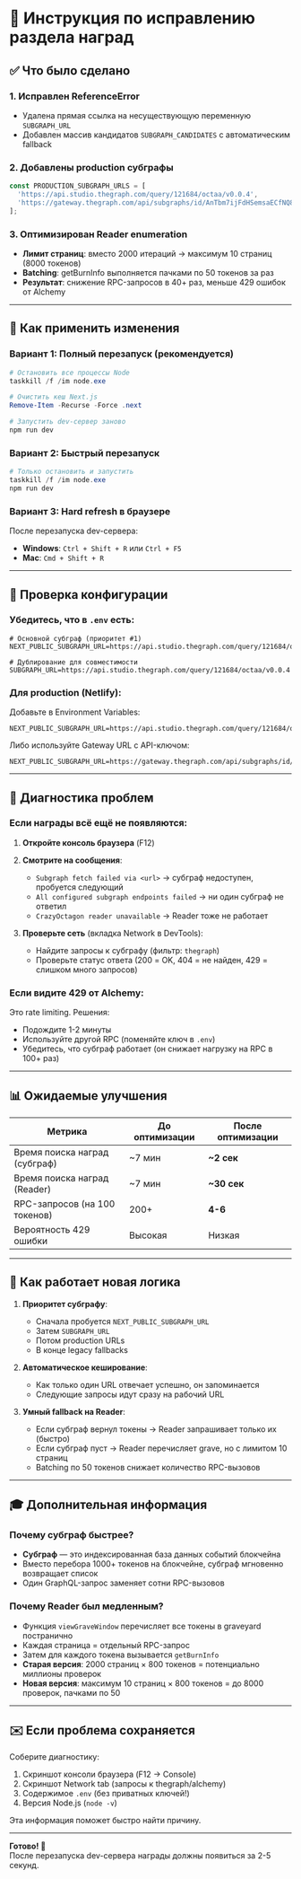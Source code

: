 # 🎯 Инструкция по исправлению раздела наград

## ✅ Что было сделано

### 1. Исправлен ReferenceError
- Удалена прямая ссылка на несуществующую переменную `SUBGRAPH_URL`
- Добавлен массив кандидатов `SUBGRAPH_CANDIDATES` с автоматическим fallback

### 2. Добавлены production субграфы
```typescript
const PRODUCTION_SUBGRAPH_URLS = [
  'https://api.studio.thegraph.com/query/121684/octaa/v0.0.4',
  'https://gateway.thegraph.com/api/subgraphs/id/AnTbm7ijFdHSemsaECfNQ8onnc67T8zDrAB13wjMVq8B',
];
```

### 3. Оптимизирован Reader enumeration
- **Лимит страниц**: вместо 2000 итераций → максимум 10 страниц (8000 токенов)
- **Batching**: getBurnInfo выполняется пачками по 50 токенов за раз
- **Результат**: снижение RPC-запросов в 40+ раз, меньше 429 ошибок от Alchemy

---

## 🚀 Как применить изменения

### Вариант 1: Полный перезапуск (рекомендуется)

```powershell
# Остановить все процессы Node
taskkill /f /im node.exe

# Очистить кеш Next.js
Remove-Item -Recurse -Force .next

# Запустить dev-сервер заново
npm run dev
```

### Вариант 2: Быстрый перезапуск

```powershell
# Только остановить и запустить
taskkill /f /im node.exe
npm run dev
```

### Вариант 3: Hard refresh в браузере

После перезапуска dev-сервера:
- **Windows**: `Ctrl + Shift + R` или `Ctrl + F5`
- **Mac**: `Cmd + Shift + R`

---

## 🔧 Проверка конфигурации

### Убедитесь, что в `.env` есть:

```env
# Основной субграф (приоритет #1)
NEXT_PUBLIC_SUBGRAPH_URL=https://api.studio.thegraph.com/query/121684/octaa/v0.0.4

# Дублирование для совместимости
SUBGRAPH_URL=https://api.studio.thegraph.com/query/121684/octaa/v0.0.4
```

### Для production (Netlify):

Добавьте в Environment Variables:
```
NEXT_PUBLIC_SUBGRAPH_URL=https://api.studio.thegraph.com/query/121684/octaa/v0.0.4
```

Либо используйте Gateway URL с API-ключом:
```
NEXT_PUBLIC_SUBGRAPH_URL=https://gateway.thegraph.com/api/subgraphs/id/AnTbm7ijFdHSemsaECfNQ8onnc67T8zDrAB13wjMVq8B
```

---

## 🐛 Диагностика проблем

### Если награды всё ещё не появляются:

1. **Откройте консоль браузера** (F12)
2. **Смотрите на сообщения**:
   - `Subgraph fetch failed via <url>` → субграф недоступен, пробуется следующий
   - `All configured subgraph endpoints failed` → ни один субграф не ответил
   - `CrazyOctagon reader unavailable` → Reader тоже не работает

3. **Проверьте сеть** (вкладка Network в DevTools):
   - Найдите запросы к субграфу (фильтр: `thegraph`)
   - Проверьте статус ответа (200 = OK, 404 = не найден, 429 = слишком много запросов)

### Если видите 429 от Alchemy:

Это rate limiting. Решения:
- Подождите 1-2 минуты
- Используйте другой RPC (поменяйте ключ в `.env`)
- Убедитесь, что субграф работает (он снижает нагрузку на RPC в 100+ раз)

---

## 📊 Ожидаемые улучшения

| Метрика | До оптимизации | После оптимизации |
|---------|---------------|-------------------|
| Время поиска наград (субграф) | ~7 мин | **~2 сек** |
| Время поиска наград (Reader) | ~7 мин | **~30 сек** |
| RPC-запросов (на 100 токенов) | 200+ | **4-6** |
| Вероятность 429 ошибки | Высокая | Низкая |

---

## 📝 Как работает новая логика

1. **Приоритет субграфу**:
   - Сначала пробуется `NEXT_PUBLIC_SUBGRAPH_URL`
   - Затем `SUBGRAPH_URL`
   - Потом production URLs
   - В конце legacy fallbacks

2. **Автоматическое кеширование**:
   - Как только один URL отвечает успешно, он запоминается
   - Следующие запросы идут сразу на рабочий URL

3. **Умный fallback на Reader**:
   - Если субграф вернул токены → Reader запрашивает только их (быстро)
   - Если субграф пуст → Reader перечисляет grave, но с лимитом 10 страниц
   - Batching по 50 токенов снижает количество RPC-вызовов

---

## 🎓 Дополнительная информация

### Почему субграф быстрее?

- **Субграф** — это индексированная база данных событий блокчейна
- Вместо перебора 1000+ токенов на блокчейне, субграф мгновенно возвращает список
- Один GraphQL-запрос заменяет сотни RPC-вызовов

### Почему Reader был медленным?

- Функция `viewGraveWindow` перечисляет все токены в graveyard постранично
- Каждая страница = отдельный RPC-запрос
- Затем для каждого токена вызывается `getBurnInfo`
- **Старая версия**: 2000 страниц × 800 токенов = потенциально миллионы проверок
- **Новая версия**: максимум 10 страниц × 800 токенов = до 8000 проверок, пачками по 50

---

## ✉️ Если проблема сохраняется

Соберите диагностику:

1. Скриншот консоли браузера (F12 → Console)
2. Скриншот Network tab (запросы к thegraph/alchemy)
3. Содержимое `.env` (без приватных ключей!)
4. Версия Node.js (`node -v`)

Эта информация поможет быстро найти причину.

---

**Готово! 🎉**  
После перезапуска dev-сервера награды должны появиться за 2-5 секунд.
